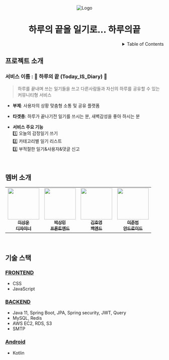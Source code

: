 <!-- PROJECT LOGO -->
<div align="center">
<img src="https://media.discordapp.net/attachments/822309850700054548/1067459622664945684/46dcf26d6ba2b65a.jpg?width=1203&height=267" alt="Logo"> 
  <h1>하루의 끝을 일기로... 하루의끝</h1>

</div>

<!-- TABLE OF CONTENTS -->
<details align="right">
  <summary>Table of Contents</summary>
    <div><a href="#프로젝트-소개">프로젝트 소개</a></div>
    <div><a href="#멤버-소개">멤버 소개</a></div>
    <div><a href="#기술-스택">기술 스택</a></div>
</details>


## 프로젝트 소개

### 서비스 이름 : 🌃 하루의 끝 (Today_IS_Diary) 🌃

> 하루를 끝내며 쓰는 일기들을 쓰고 다른사람들과 자신의 하루를 공유할 수 있는 커뮤니티형 서비스

- **부제**: 사용자의 상황 맞춤형 소통 및 공유 플랫폼

- **타겟층**: 하루가 끝나기전 일기를 쓰시는 분, 새벽감성을 좋아 하시는 분

- **서비스 주요 기능**<br/>
  1️⃣ 오늘의 감정일기 쓰기<br/>
  2️⃣ 카테고리별 일기 리스트<br/>
  3️⃣ 부적절한 일기&사용자&댓글 신고<br/>

<br/>

## 멤버 소개

<table>
  <tr>
    <td align="center">
      <a href="https://github.com/biscrab">
        <img src="https://avatars.githubusercontent.com/u/77564428" width="100px;" alt="" /><br />
        <sub>
          <b>이상운</b><br />
          <b>디자이너</b>
        </sub>
      </a>
    </td>
    <td align="center">
      <a href="https://github.com/smp6340">
        <img src="https://avatars.githubusercontent.com/u/80257631?v=4" width="100px;" alt="" /><br />
        <sub>
          <b>박상민</b><br />
          <b>프론트엔드</b>
        </sub>
      </a>
    </td>
    <td align="center">
      <a href="https://github.com/beargame123">
        <img src="https://avatars.githubusercontent.com/u/81502235" width="100px;" alt="" /><br />
        <sub>
          <b>김호영</b><br />
          <b>백엔드</b>
        </sub>
      </a>
    </td>
    <td align="center">
      <a href="https://github.com/Zi-nal">
        <img src="https://avatars.githubusercontent.com/u/66670566?v=4" width="100px;" alt="" /><br />
        <sub>
          <b>이준범</b><br />
          <b>안드로이드</b>
        </sub>
      </a>
    </td>
  </tr>
</table>

<br/>


## 기술 스택

### [FRONTEND](https://github.com/TodayIsDiary/TD-Front-End)

- CSS
- JavaScript

### [BACKEND](https://github.com/TodayIsDiary/TD-server)

- Java 11, Spring Boot, JPA, Spring security, JWT, Query
- MySQL, Redis
- AWS EC2, RDS, S3
- SMTP

### [Android](https://github.com/TodayIsDiary/TD_Android)

- Kotlin

<br/>

